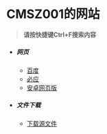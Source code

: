 <h1 class="center">CMSZ001的网站</h1>

> **请按快捷键Ctrl+F搜索内容**

* ##### **网页** #####
	- [百度](https://www.baidu.com)
	- [必应](https://bing.com)
	- [安卓网页版](https://android.blueedge.me)
* ##### **文件下载** #####
	- [下载源文件](https://github.com/CMSZ001/cmsz001.github.io/archive/refs/heads/main.zip)